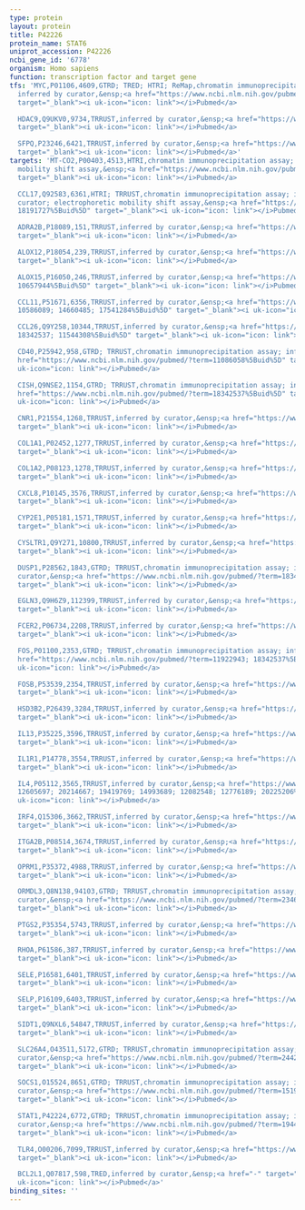 ```yaml
---
type: protein
layout: protein
title: P42226
protein_name: STAT6
uniprot_accession: P42226
ncbi_gene_id: '6778'
organism: Homo sapiens
function: transcription factor and target gene
tfs: 'MYC,P01106,4609,GTRD; TRED; HTRI; ReMap,chromatin immunoprecipitation assay;
  inferred by curator,&ensp;<a href="https://www.ncbi.nlm.nih.gov/pubmed/?term=12695333%5Buid%5D"
  target="_blank"><i uk-icon="icon: link"></i>Pubmed</a>

  HDAC9,Q9UKV0,9734,TRRUST,inferred by curator,&ensp;<a href="https://www.ncbi.nlm.nih.gov/pubmed/?term=21106524%5Buid%5D"
  target="_blank"><i uk-icon="icon: link"></i>Pubmed</a>

  SFPQ,P23246,6421,TRRUST,inferred by curator,&ensp;<a href="https://www.ncbi.nlm.nih.gov/pubmed/?term=21106524%5Buid%5D"
  target="_blank"><i uk-icon="icon: link"></i>Pubmed</a>'
targets: 'MT-CO2,P00403,4513,HTRI,chromatin immunoprecipitation assay; electrophoretic
  mobility shift assay,&ensp;<a href="https://www.ncbi.nlm.nih.gov/pubmed/?term=17237818%5Buid%5D"
  target="_blank"><i uk-icon="icon: link"></i>Pubmed</a>

  CCL17,Q92583,6361,HTRI; TRRUST,chromatin immunoprecipitation assay; inferred by
  curator; electrophoretic mobility shift assay,&ensp;<a href="https://www.ncbi.nlm.nih.gov/pubmed/?term=16810739;
  18191727%5Buid%5D" target="_blank"><i uk-icon="icon: link"></i>Pubmed</a>

  ADRA2B,P18089,151,TRRUST,inferred by curator,&ensp;<a href="https://www.ncbi.nlm.nih.gov/pubmed/?term=15037199%5Buid%5D"
  target="_blank"><i uk-icon="icon: link"></i>Pubmed</a>

  ALOX12,P18054,239,TRRUST,inferred by curator,&ensp;<a href="https://www.ncbi.nlm.nih.gov/pubmed/?term=10657944%5Buid%5D"
  target="_blank"><i uk-icon="icon: link"></i>Pubmed</a>

  ALOX15,P16050,246,TRRUST,inferred by curator,&ensp;<a href="https://www.ncbi.nlm.nih.gov/pubmed/?term=12517954;
  10657944%5Buid%5D" target="_blank"><i uk-icon="icon: link"></i>Pubmed</a>

  CCL11,P51671,6356,TRRUST,inferred by curator,&ensp;<a href="https://www.ncbi.nlm.nih.gov/pubmed/?term=20169197;
  10586089; 14660485; 17541284%5Buid%5D" target="_blank"><i uk-icon="icon: link"></i>Pubmed</a>

  CCL26,Q9Y258,10344,TRRUST,inferred by curator,&ensp;<a href="https://www.ncbi.nlm.nih.gov/pubmed/?term=15589317;
  18342537; 11544308%5Buid%5D" target="_blank"><i uk-icon="icon: link"></i>Pubmed</a>

  CD40,P25942,958,GTRD; TRRUST,chromatin immunoprecipitation assay; inferred by curator,&ensp;<a
  href="https://www.ncbi.nlm.nih.gov/pubmed/?term=11086058%5Buid%5D" target="_blank"><i
  uk-icon="icon: link"></i>Pubmed</a>

  CISH,Q9NSE2,1154,GTRD; TRRUST,chromatin immunoprecipitation assay; inferred by curator,&ensp;<a
  href="https://www.ncbi.nlm.nih.gov/pubmed/?term=18342537%5Buid%5D" target="_blank"><i
  uk-icon="icon: link"></i>Pubmed</a>

  CNR1,P21554,1268,TRRUST,inferred by curator,&ensp;<a href="https://www.ncbi.nlm.nih.gov/pubmed/?term=18156315%5Buid%5D"
  target="_blank"><i uk-icon="icon: link"></i>Pubmed</a>

  COL1A1,P02452,1277,TRRUST,inferred by curator,&ensp;<a href="https://www.ncbi.nlm.nih.gov/pubmed/?term=14603527%5Buid%5D"
  target="_blank"><i uk-icon="icon: link"></i>Pubmed</a>

  COL1A2,P08123,1278,TRRUST,inferred by curator,&ensp;<a href="https://www.ncbi.nlm.nih.gov/pubmed/?term=14603527%5Buid%5D"
  target="_blank"><i uk-icon="icon: link"></i>Pubmed</a>

  CXCL8,P10145,3576,TRRUST,inferred by curator,&ensp;<a href="https://www.ncbi.nlm.nih.gov/pubmed/?term=16004996%5Buid%5D"
  target="_blank"><i uk-icon="icon: link"></i>Pubmed</a>

  CYP2E1,P05181,1571,TRRUST,inferred by curator,&ensp;<a href="https://www.ncbi.nlm.nih.gov/pubmed/?term=20723539%5Buid%5D"
  target="_blank"><i uk-icon="icon: link"></i>Pubmed</a>

  CYSLTR1,Q9Y271,10800,TRRUST,inferred by curator,&ensp;<a href="https://www.ncbi.nlm.nih.gov/pubmed/?term=16210619%5Buid%5D"
  target="_blank"><i uk-icon="icon: link"></i>Pubmed</a>

  DUSP1,P28562,1843,GTRD; TRRUST,chromatin immunoprecipitation assay; inferred by
  curator,&ensp;<a href="https://www.ncbi.nlm.nih.gov/pubmed/?term=18342537%5Buid%5D"
  target="_blank"><i uk-icon="icon: link"></i>Pubmed</a>

  EGLN3,Q9H6Z9,112399,TRRUST,inferred by curator,&ensp;<a href="https://www.ncbi.nlm.nih.gov/pubmed/?term=18342537%5Buid%5D"
  target="_blank"><i uk-icon="icon: link"></i>Pubmed</a>

  FCER2,P06734,2208,TRRUST,inferred by curator,&ensp;<a href="https://www.ncbi.nlm.nih.gov/pubmed/?term=9686563%5Buid%5D"
  target="_blank"><i uk-icon="icon: link"></i>Pubmed</a>

  FOS,P01100,2353,GTRD; TRRUST,chromatin immunoprecipitation assay; inferred by curator,&ensp;<a
  href="https://www.ncbi.nlm.nih.gov/pubmed/?term=11922943; 18342537%5Buid%5D" target="_blank"><i
  uk-icon="icon: link"></i>Pubmed</a>

  FOSB,P53539,2354,TRRUST,inferred by curator,&ensp;<a href="https://www.ncbi.nlm.nih.gov/pubmed/?term=18342537%5Buid%5D"
  target="_blank"><i uk-icon="icon: link"></i>Pubmed</a>

  HSD3B2,P26439,3284,TRRUST,inferred by curator,&ensp;<a href="https://www.ncbi.nlm.nih.gov/pubmed/?term=15632317%5Buid%5D"
  target="_blank"><i uk-icon="icon: link"></i>Pubmed</a>

  IL13,P35225,3596,TRRUST,inferred by curator,&ensp;<a href="https://www.ncbi.nlm.nih.gov/pubmed/?term=12776189%5Buid%5D"
  target="_blank"><i uk-icon="icon: link"></i>Pubmed</a>

  IL1R1,P14778,3554,TRRUST,inferred by curator,&ensp;<a href="https://www.ncbi.nlm.nih.gov/pubmed/?term=8757327%5Buid%5D"
  target="_blank"><i uk-icon="icon: link"></i>Pubmed</a>

  IL4,P05112,3565,TRRUST,inferred by curator,&ensp;<a href="https://www.ncbi.nlm.nih.gov/pubmed/?term=16647686;
  12605697; 20214667; 19419769; 14993689; 12082548; 12776189; 20225206%5Buid%5D" target="_blank"><i
  uk-icon="icon: link"></i>Pubmed</a>

  IRF4,Q15306,3662,TRRUST,inferred by curator,&ensp;<a href="https://www.ncbi.nlm.nih.gov/pubmed/?term=10601358%5Buid%5D"
  target="_blank"><i uk-icon="icon: link"></i>Pubmed</a>

  ITGA2B,P08514,3674,TRRUST,inferred by curator,&ensp;<a href="https://www.ncbi.nlm.nih.gov/pubmed/?term=20652946%5Buid%5D"
  target="_blank"><i uk-icon="icon: link"></i>Pubmed</a>

  OPRM1,P35372,4988,TRRUST,inferred by curator,&ensp;<a href="https://www.ncbi.nlm.nih.gov/pubmed/?term=20828825%5Buid%5D"
  target="_blank"><i uk-icon="icon: link"></i>Pubmed</a>

  ORMDL3,Q8N138,94103,GTRD; TRRUST,chromatin immunoprecipitation assay; inferred by
  curator,&ensp;<a href="https://www.ncbi.nlm.nih.gov/pubmed/?term=23461825%5Buid%5D"
  target="_blank"><i uk-icon="icon: link"></i>Pubmed</a>

  PTGS2,P35354,5743,TRRUST,inferred by curator,&ensp;<a href="https://www.ncbi.nlm.nih.gov/pubmed/?term=17237818%5Buid%5D"
  target="_blank"><i uk-icon="icon: link"></i>Pubmed</a>

  RHOA,P61586,387,TRRUST,inferred by curator,&ensp;<a href="https://www.ncbi.nlm.nih.gov/pubmed/?term=19857574%5Buid%5D"
  target="_blank"><i uk-icon="icon: link"></i>Pubmed</a>

  SELE,P16581,6401,TRRUST,inferred by curator,&ensp;<a href="https://www.ncbi.nlm.nih.gov/pubmed/?term=9092569%5Buid%5D"
  target="_blank"><i uk-icon="icon: link"></i>Pubmed</a>

  SELP,P16109,6403,TRRUST,inferred by curator,&ensp;<a href="https://www.ncbi.nlm.nih.gov/pubmed/?term=10364072%5Buid%5D"
  target="_blank"><i uk-icon="icon: link"></i>Pubmed</a>

  SIDT1,Q9NXL6,54847,TRRUST,inferred by curator,&ensp;<a href="https://www.ncbi.nlm.nih.gov/pubmed/?term=18342537%5Buid%5D"
  target="_blank"><i uk-icon="icon: link"></i>Pubmed</a>

  SLC26A4,O43511,5172,GTRD; TRRUST,chromatin immunoprecipitation assay; inferred by
  curator,&ensp;<a href="https://www.ncbi.nlm.nih.gov/pubmed/?term=24429829%5Buid%5D"
  target="_blank"><i uk-icon="icon: link"></i>Pubmed</a>

  SOCS1,O15524,8651,GTRD; TRRUST,chromatin immunoprecipitation assay; inferred by
  curator,&ensp;<a href="https://www.ncbi.nlm.nih.gov/pubmed/?term=15199062; 18342537%5Buid%5D"
  target="_blank"><i uk-icon="icon: link"></i>Pubmed</a>

  STAT1,P42224,6772,GTRD; TRRUST,chromatin immunoprecipitation assay; inferred by
  curator,&ensp;<a href="https://www.ncbi.nlm.nih.gov/pubmed/?term=19440213%5Buid%5D"
  target="_blank"><i uk-icon="icon: link"></i>Pubmed</a>

  TLR4,O00206,7099,TRRUST,inferred by curator,&ensp;<a href="https://www.ncbi.nlm.nih.gov/pubmed/?term=16433852%5Buid%5D"
  target="_blank"><i uk-icon="icon: link"></i>Pubmed</a>

  BCL2L1,Q07817,598,TRED,inferred by curator,&ensp;<a href="-" target="_blank"><i
  uk-icon="icon: link"></i>Pubmed</a>'
binding_sites: ''
---
```

